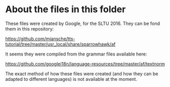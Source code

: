 # About the files in this folder

These files were created by Google, for the SLTU 2016. They can be fond them in this repository:

https://github.com/mjansche/tts-tutorial/tree/master/usr_local/share/sparrowhawk/af

It seems they were compiled from the grammar files available here:

https://github.com/googlei18n/language-resources/tree/master/af/textnorm

The exact method of how these files were created (and how they can be adapted to different languages) is not available at the moment.
